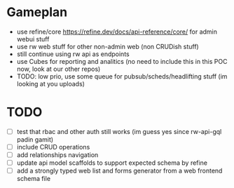 # Gameplan

- use refine/core https://refine.dev/docs/api-reference/core/ for admin webui stuff
- use rw web stuff for other non-admin web (non CRUDish stuff)
- still continue using rw api as endpoints
- use Cubes for reporting and analitics (no need to include this in this POC now, look at our other repos)
- TODO: low prio, use some queue for pubsub/scheds/headlifting stuff (im looking at you uploads)


# TODO
- [ ] test that rbac and other auth still works (im guess yes since rw-api-gql padin gamit)
- [ ] include CRUD operations
- [ ] add relationships navigation
- [ ] update api model scaffolds to support expected schema by refine
- [ ] add a strongly typed web list and forms generator from a web frontend schema file
